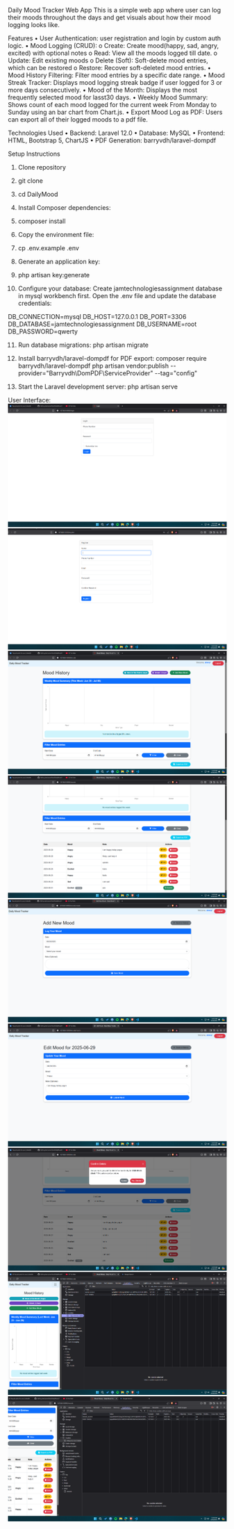Daily Mood Tracker Web App
This is a simple web app where user can log their moods throughout the days and get visuals about how their mood logging looks like.

Features
• User Authentication: user registration and login by custom auth logic.
• Mood Logging (CRUD):
o Create: Create mood(happy, sad, angry, excited) with optional notes
o Read: View all the moods logged till date.
o Update: Edit existing moods
o Delete (Soft): Soft-delete mood entries, which can be restored
o Restore: Recover soft-deleted mood entries.
• Mood History Filtering: Filter mood entries by a specific date range.
• Mood Streak Tracker: Displays mood logging streak badge if user logged for 3 or more days consecutively.
• Mood of the Month: Displays the most frequently selected mood for lasst30 days.
• Weekly Mood Summary: Shows count of each mood logged for the current week From Monday to Sunday using an bar chart from Chart.js.
• Export Mood Log as PDF: Users can export all of their logged moods to a pdf file.

Technologies Used
• Backend: Laravel 12.0
• Database: MySQL
• Frontend: HTML, Bootstrap 5, ChartJS
• PDF Generation: barryvdh/laravel-dompdf

Setup Instructions

1. Clone repository
2. git clone
3. cd DailyMood
4. Install Composer dependencies:
5. composer install
6. Copy the environment file:
7. cp .env.example .env
8. Generate an application key:
9. php artisan key:generate

10. Configure your database:
    Create jamtechnologiesassignment database in mysql workbench first.
    Open the .env file and update the database credentials:

DB_CONNECTION=mysql
DB_HOST=127.0.0.1
DB_PORT=3306
DB_DATABASE=jamtechnologiesassignment
DB_USERNAME=root
DB_PASSWORD=qwerty

11. Run database migrations:
    php artisan migrate
12. Install barryvdh/laravel-dompdf for PDF export:
    composer require barryvdh/laravel-dompdf
    php artisan vendor:publish --provider="Barryvdh\DomPDF\ServiceProvider" --tag="config"
    
14. Start the Laravel development server:
    php artisan serve


User Interface:
![Login_Page](https://github.com/stnmy/JamLaravelTask/blob/34b77cc0c6c35566da860ee744537a791aac4008/DailyMood/1.png)
![Register_Page](https://github.com/stnmy/JamLaravelTask/blob/318f527989f61f5ce83c4b7c59e31d29fe149150/DailyMood/2.png)
![Home_Page](https://github.com/stnmy/JamLaravelTask/blob/318f527989f61f5ce83c4b7c59e31d29fe149150/DailyMood/3.png)
![Home2_Page](https://github.com/stnmy/JamLaravelTask/blob/318f527989f61f5ce83c4b7c59e31d29fe149150/DailyMood/4.png)
![AddMood_Page](https://github.com/stnmy/JamLaravelTask/blob/318f527989f61f5ce83c4b7c59e31d29fe149150/DailyMood/5.png)
![EditMood_Page](https://github.com/stnmy/JamLaravelTask/blob/318f527989f61f5ce83c4b7c59e31d29fe149150/DailyMood/6.png)
![Delete_Page](https://github.com/stnmy/JamLaravelTask/blob/318f527989f61f5ce83c4b7c59e31d29fe149150/DailyMood/7.png)
![Mobile_Page](https://github.com/stnmy/JamLaravelTask/blob/318f527989f61f5ce83c4b7c59e31d29fe149150/DailyMood/8.png)
![Mobile2_Page](https://github.com/stnmy/JamLaravelTask/blob/318f527989f61f5ce83c4b7c59e31d29fe149150/DailyMood/9.png)
